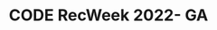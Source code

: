 ---
title: CODE RecWeek 2022- GA 
redirect_to: https://edpuzzle.com/assignments/631a08d2e5d0a8413a1116f4/watch
redirect_from: 
  - /RW22CODEGA
  - /rw22codega
---